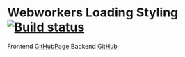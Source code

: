 # Webworkers Loading Styling [![Build status](https://ci.appveyor.com/api/projects/status/rq08598cidweco9n?svg=true)](https://ci.appveyor.com/project/kos4/ahj-homeworks-workers-loading-styling-frontend)

Frontend 
[GitHubPage](https://kos4.github.io/ahj-homeworks_workers-loading-styling-frontend/)
Backend
[GitHub](https://github.com/kos4/ahj-homeworks_workers-loading-styling-backend)
